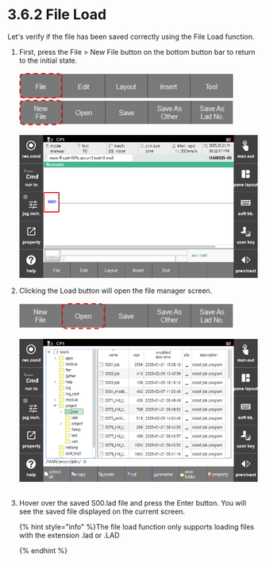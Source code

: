 # 3.6.2 File Load
Let's verify if the file has been saved correctly using the File Load function.

1. First, press the File > New File button on the bottom button bar to return to the initial state.<br><Br>
    <img src="../../_assets/f_btn_file_en.png" width ="430" ><br>
    <img src="../../_assets/f_btn_new_file_en.png" width ="430" ><br><br>
    <img src="../../_assets/new_file_result_en.png" width ="500" ><br>
    
2. Clicking the Load button will open the file manager screen.<br><br>
    <img src="../../_assets/f_btn_load_file_en.png" width ="430" ><br><br>
    <img src="../../_assets/file_load_screen_en.png" width ="500" ><br><br>

3. Hover over the saved S00.lad file and press the Enter button. You will see the saved file displayed on the current screen.<br>

    {% hint style="info" %}The file load function only supports loading files with the extension .lad or .LAD
    
    {% endhint %}